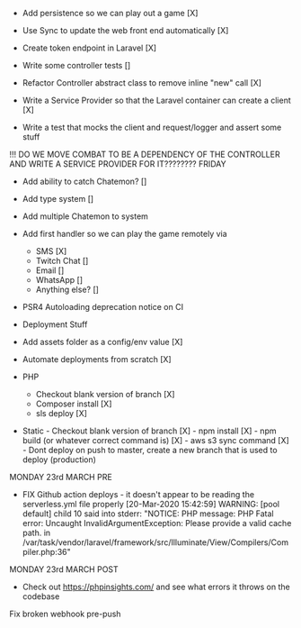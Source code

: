  - Add persistence so we can play out a game [X]
 - Use Sync to update the web front end automatically [X]
  - Create token endpoint in Laravel [X]
  
 - Write some controller tests []
  - Refactor Controller abstract class to remove inline "new" call [X]
  - Write a Service Provider so that the Laravel container can create a client [X]
  - Write a test that mocks the client and request/logger and assert some stuff
  
  !!! DO WE MOVE COMBAT TO BE A DEPENDENCY OF THE CONTROLLER AND WRITE A SERVICE PROVIDER FOR IT???????? FRIDAY
 
 - Add ability to catch Chatemon? []
 - Add type system []
 - Add multiple Chatemon to system
 
 - Add first handler so we can play the game remotely via
    - SMS [X]
    - Twitch Chat []
    - Email []
    - WhatsApp []
    - Anything else? []
 
  - PSR4 Autoloading deprecation notice on CI
 
  - Deployment Stuff
   - Add assets folder as a config/env value [X]
   - Automate deployments from scratch [X]
   - PHP
     - Checkout blank version of branch [X]
     - Composer install [X]
     - sls deploy [X]
   - Static
    - Checkout blank version of branch [X]
    - npm install [X]
    - npm build (or whatever correct command is) [X]
    - aws s3 sync command [X]
    - Dont deploy on push to master, create a new branch that is used to deploy (production)
 
 MONDAY 23rd MARCH PRE
  - FIX Github action deploys - it doesn't appear to be reading the serverless.yml file properly
  [20-Mar-2020 15:42:59] WARNING: [pool default] child 10 said into stderr: "NOTICE: PHP message: PHP Fatal error:  Uncaught InvalidArgumentException: Please provide a valid cache path. in /var/task/vendor/laravel/framework/src/Illuminate/View/Compilers/Compiler.php:36"

MONDAY 23rd MARCH POST
 - Check out https://phpinsights.com/ and see what errors it throws on the codebase
 
Fix broken webhook pre-push
